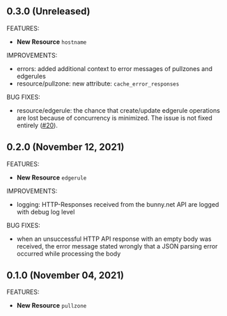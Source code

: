 ## 0.3.0 (Unreleased)

FEATURES:

* **New Resource** `hostname`

IMPROVEMENTS:

* errors: added additional context to error messages of pullzones and edgerules
* resource/pullzone: new attribute: `cache_error_responses`

BUG FIXES:

* resource/edgerule: the chance that create/update edgerule operations are lost
                     because of concurrency is minimized. The issue is not fixed
                     entirely
                     ([#20](https://github.com/simplesurance/terraform-provider-bunny/issues/20)).

## 0.2.0 (November 12, 2021)

FEATURES:

* **New Resource** `edgerule`

IMPROVEMENTS:

* logging: HTTP-Responses received from the bunny.net API are logged with debug
           log level

BUG FIXES:

* when an unsuccessful HTTP API response with an empty body was received, the
  error message stated wrongly that a JSON parsing error occurred while
  processing the body

## 0.1.0 (November 04, 2021)

FEATURES:

* **New Resource** `pullzone`
